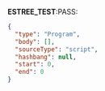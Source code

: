 __ESTREE_TEST__:PASS:
```json
{
  "type": "Program",
  "body": [],
  "sourceType": "script",
  "hashbang": null,
  "start": 0,
  "end": 0
}
```
